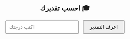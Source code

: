 <!DOCTYPE html>
<html>
<head>
  <title>درجة الطالب</title>
  <meta charset="UTF-8">
</head>
<body style="font-family: sans-serif; text-align: center; margin-top: 100px;">
  <h2>احسب تقديرك 🎓</h2>
  <input type="number" id="mark" placeholder="اكتب درجتك" style="padding: 10px; font-size: 16px;">
  <button onclick="calcGrade()" style="padding: 10px 20px; margin-left: 10px; font-size: 16px;">اعرف التقدير</button>
  <p id="result" style="font-size: 20px; margin-top: 20px;"></p>

  <script>
    function calcGrade() {
      let mark = document.getElementById("mark").value;
      let grade;

      if (mark >= 90 && mark <= 100) grade = "A";
      else if (mark >= 80 && mark < 90) grade = "B";
      else if (mark >= 70 && mark < 80) grade = "C";
      else if (mark >= 60 && mark < 70) grade = "D";
      else grade = "Fail";

      document.getElementById("result").innerText = "تقديرك هو: " + grade;
    }
  </script>
</body>
</html>
